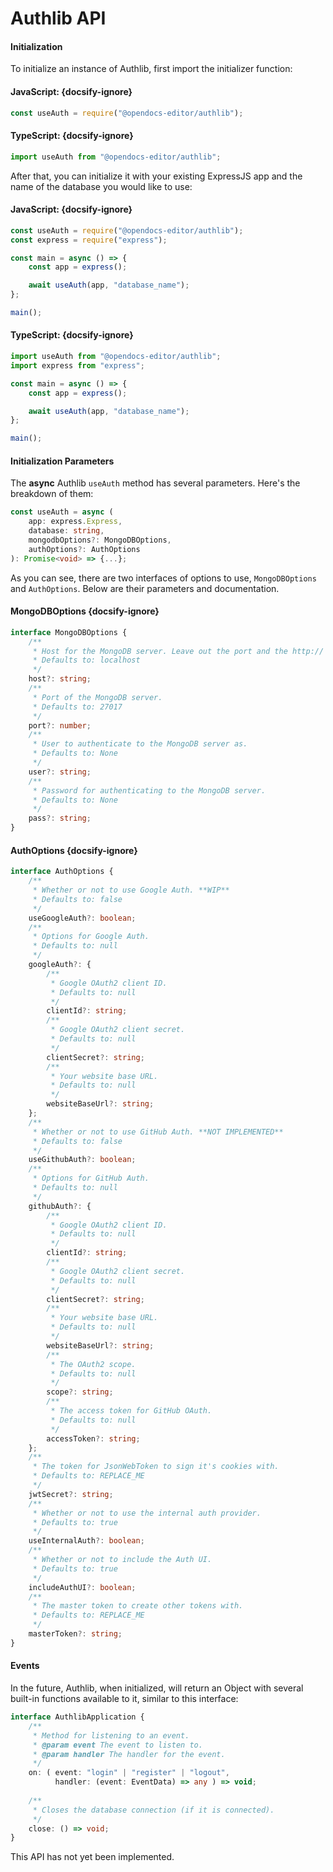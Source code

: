 # Authlib API

<!-- tabs:start -->

#### **Initialization**

To initialize an instance of Authlib, first import the initializer function:

#### JavaScript: {docsify-ignore}
```javascript
const useAuth = require("@opendocs-editor/authlib");
```

#### TypeScript: {docsify-ignore}
```typescript
import useAuth from "@opendocs-editor/authlib";
```

After that, you can initialize it with your existing ExpressJS app and the name of the database you would like to use:

#### JavaScript: {docsify-ignore}
```javascript
const useAuth = require("@opendocs-editor/authlib");
const express = require("express");

const main = async () => {
    const app = express();

    await useAuth(app, "database_name");
};

main();
```

#### TypeScript: {docsify-ignore}
```typescript
import useAuth from "@opendocs-editor/authlib";
import express from "express";

const main = async () => {
    const app = express();

    await useAuth(app, "database_name");
};

main();
```

#### **Initialization Parameters**

The **async** Authlib `useAuth` method has several parameters. Here's the breakdown of them:

```typescript
const useAuth = async (
    app: express.Express,
    database: string,
    mongodbOptions?: MongoDBOptions,
    authOptions?: AuthOptions
): Promise<void> => {...};
```

As you can see, there are two interfaces of options to use, `MongoDBOptions` and `AuthOptions`. Below are their parameters and documentation.

#### MongoDBOptions {docsify-ignore}

```typescript
interface MongoDBOptions {
    /**
     * Host for the MongoDB server. Leave out the port and the http:// or https://.
     * Defaults to: localhost
     */
    host?: string;
    /**
     * Port of the MongoDB server.
     * Defaults to: 27017
     */
    port?: number;
    /**
     * User to authenticate to the MongoDB server as.
     * Defaults to: None
     */
    user?: string;
    /**
     * Password for authenticating to the MongoDB server.
     * Defaults to: None
     */
    pass?: string;
}
```

#### AuthOptions {docsify-ignore}

```typescript
interface AuthOptions {
    /**
     * Whether or not to use Google Auth. **WIP**
     * Defaults to: false
     */
    useGoogleAuth?: boolean;
    /**
     * Options for Google Auth.
     * Defaults to: null
     */
    googleAuth?: {
        /**
         * Google OAuth2 client ID.
         * Defaults to: null
         */
        clientId?: string;
        /**
         * Google OAuth2 client secret.
         * Defaults to: null
         */
        clientSecret?: string;
        /**
         * Your website base URL.
         * Defaults to: null
         */
        websiteBaseUrl?: string;
    };
    /**
     * Whether or not to use GitHub Auth. **NOT IMPLEMENTED**
     * Defaults to: false
     */
    useGithubAuth?: boolean;
    /**
     * Options for GitHub Auth.
     * Defaults to: null
     */
    githubAuth?: {
        /**
         * Google OAuth2 client ID.
         * Defaults to: null
         */
        clientId?: string;
        /**
         * Google OAuth2 client secret.
         * Defaults to: null
         */
        clientSecret?: string;
        /**
         * Your website base URL.
         * Defaults to: null
         */
        websiteBaseUrl?: string;
        /**
         * The OAuth2 scope.
         * Defaults to: null
         */
        scope?: string;
        /**
         * The access token for GitHub OAuth.
         * Defaults to: null
         */
        accessToken?: string;
    };
    /**
     * The token for JsonWebToken to sign it's cookies with.
     * Defaults to: REPLACE_ME
     */
    jwtSecret?: string;
    /**
     * Whether or not to use the internal auth provider.
     * Defaults to: true
     */
    useInternalAuth?: boolean;
    /**
     * Whether or not to include the Auth UI.
     * Defaults to: true
     */
    includeAuthUI?: boolean;
    /**
     * The master token to create other tokens with.
     * Defaults to: REPLACE_ME
     */
    masterToken?: string;
}
```

#### **Events**

In the future, Authlib, when initialized, will return an Object with several built-in functions available to it, similar to this interface:

```typescript
interface AuthlibApplication {
    /**
     * Method for listening to an event.
     * @param event The event to listen to.
     * @param handler The handler for the event.
     */
    on: ( event: "login" | "register" | "logout",
          handler: (event: EventData) => any ) => void;
    
    /**
     * Closes the database connection (if it is connected).
     */
    close: () => void;
}
```

This API has not yet been implemented.

<!-- tabs:end -->